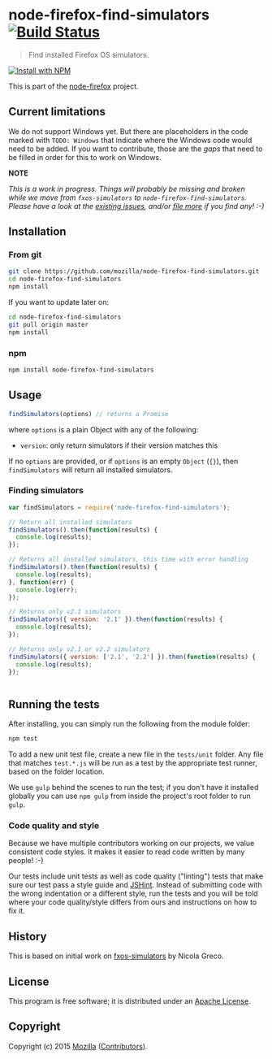 # node-firefox-find-simulators [![Build Status](https://secure.travis-ci.org/mozilla/node-firefox-find-simulators.png?branch=master)](http://travis-ci.org/mozilla/node-firefox-find-simulators)

> Find installed Firefox OS simulators.

[![Install with NPM](https://nodei.co/npm/node-firefox-find-simulators.png?downloads=true&stars=true)](https://nodei.co/npm/node-firefox-find-simulators/)

This is part of the [node-firefox](https://github.com/mozilla/node-firefox) project.

## Current limitations

We do not support Windows yet. But there are placeholders in the code marked with `TODO: Windows` that indicate where the Windows code would need to be added. If you want to contribute, those are the *gaps* that need to be filled in order for this to work on Windows.

**NOTE**

*This is a work in progress. Things will probably be missing and broken while we move from `fxos-simulators` to `node-firefox-find-simulators`. Please have a look at the [existing issues](https://github.com/mozilla/node-firefox-find-simulators/issues), and/or [file more](https://github.com/mozilla/node-firefox-find-simulators/issues/new) if you find any! :-)*

## Installation

### From git

```bash
git clone https://github.com/mozilla/node-firefox-find-simulators.git
cd node-firefox-find-simulators
npm install
```

If you want to update later on:

```bash
cd node-firefox-find-simulators
git pull origin master
npm install
```

### npm

```bash
npm install node-firefox-find-simulators
```

## Usage

```javascript
findSimulators(options) // returns a Promise
```

where `options` is a plain Object with any of the following:

* `version`: only return simulators if their version matches this

If no `options` are provided, or if `options` is an empty `Object` (`{}`), then `findSimulators` will return all installed simulators.

### Finding simulators

```javascript
var findSimulators = require('node-firefox-find-simulators');

// Return all installed simulators
findSimulators().then(function(results) {
  console.log(results);
});

// Returns all installed simulators, this time with error handling
findSimulators().then(function(results) {
  console.log(results);
}, function(err) {
  console.log(err);
});

// Returns only v2.1 simulators
findSimulators({ version: '2.1' }).then(function(results) {
  console.log(results);
});

// Returns only v2.1 or v2.2 simulators
findSimulators({ version: ['2.1', '2.2'] }).then(function(results) {
  console.log(results);
});



```

## Running the tests

After installing, you can simply run the following from the module folder:

```bash
npm test
```

To add a new unit test file, create a new file in the `tests/unit` folder. Any file that matches `test.*.js` will be run as a test by the appropriate test runner, based on the folder location.

We use `gulp` behind the scenes to run the test; if you don't have it installed globally you can use `npm gulp` from inside the project's root folder to run `gulp`.

### Code quality and style

Because we have multiple contributors working on our projects, we value consistent code styles. It makes it easier to read code written by many people! :-)

Our tests include unit tests as well as code quality ("linting") tests that make sure our test pass a style guide and [JSHint](http://jshint.com/). Instead of submitting code with the wrong indentation or a different style, run the tests and you will be told where your code quality/style differs from ours and instructions on how to fix it.

## History

This is based on initial work on [fxos-simulators](https://github.com/nicola/fxos-simulators) by Nicola Greco.

## License

This program is free software; it is distributed under an
[Apache License](https://github.com/mozilla/node-firefox-find-simulators/blob/master/LICENSE).

## Copyright

Copyright (c) 2015 [Mozilla](https://mozilla.org)
([Contributors](https://github.com/mozilla/node-firefox-find-simulators/graphs/contributors)).

